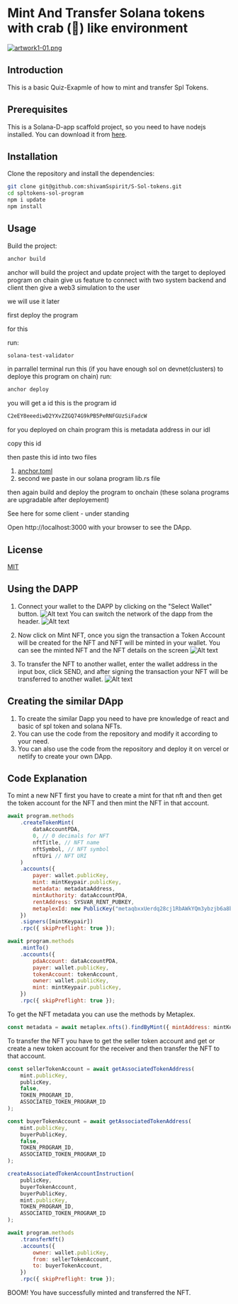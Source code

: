 # Mint And Transfer Solana tokens with crab (🦀) like environment

[![artwork1-01.png](https://i.postimg.cc/vBrFS4hg/artwork1-01.png)](https://postimg.cc/MMpFnKhq)

## Introduction

This is a basic Quiz-Exapmle of how to mint and transfer Spl Tokens.

## Prerequisites

This is a Solana-D-app scaffold project, so you need to have nodejs installed. You can download it from [here](https://nodejs.org/en/download/).

## Installation

Clone the repository and install the dependencies:

```bash
git clone git@github.com:shivamSspirit/S-Sol-tokens.git
cd spltokens-sol-program
npm i update
npm install
```

## Usage

Build the project:

```bash
anchor build
```

anchor will build the project and update project with the target to deployed program on chain
give us feature to connect with two system backend and client then give a web3 simulation to the user

we will use it later 

first deploy the program 

for this 

run:

```bash
solana-test-validator
```

in parrallel terminal
run this (if you have enough sol on devnet(clusters) to deploye this program on chain)
run:

```bash
anchor deploy
```

you will get a id 
this is the program id 

```bash
C2eEY8eeediwD2YXvZZGQ74G9kPB5PeRNFGUzSiFadcW
```

for you deployed on chain program 
this is metadata address in our idl 

copy this id 

then paste this id into two files

1. [anchor.toml](https://vscode.dev/github/shivamSspirit/S-Sol-tokens/blob/main/spltokens-sol-program/Anchor.toml)
2. second we paste in our solana program lib.rs file

then again build and deploy the program to onchain 
(these solana programs are upgradable after deployement)

See here for some client - under standing 


Open http://localhost:3000 with your browser to see the DApp.

## License

[MIT](https://choosealicense.com/licenses/mit/)

## Using the DAPP

1. Connect your wallet to the DAPP by clicking on the "Select Wallet" button.
   ![Alt text](image.png)
   You can switch the network of the dapp from the header.
   ![Alt text](image-1.png)

2. Now click on Mint NFT, once you sign the transaction a Token Account will be created for the NFT and NFT will be minted in your wallet.
   You can see the minted NFT and the NFT details on the screen
   ![Alt text](image-2.png)

3. To transfer the NFT to another wallet, enter the wallet address in the input box, click SEND, and after signing the transaction your NFT will be transferred to another wallet.
   ![Alt text](image-3.png)

## Creating the similar DApp

1. To create the similar Dapp you need to have pre knowledge of react and basic of spl token and solana NFTs.
2. You can use the code from the repository and modify it according to your need.
3. You can also use the code from the repository and deploy it on vercel or netlify to create your own DApp.

## Code Explanation

To mint a new NFT first you have to create a mint for that nft and then get the token account for the NFT and then mint the NFT in that account.

```javascript
await program.methods
    .createTokenMint(
        dataAccountPDA,
        0, // 0 decimals for NFT
        nftTitle, // NFT name
        nftSymbol, // NFT symbol
        nftUri // NFT URI
    )
    .accounts({
        payer: wallet.publicKey,
        mint: mintKeypair.publicKey,
        metadata: metadataAddress,
        mintAuthority: dataAccountPDA,
        rentAddress: SYSVAR_RENT_PUBKEY,
        metaplexId: new PublicKey("metaqbxxUerdq28cj1RbAWkYQm3ybzjb6a8bt518x1s"),
    })
    .signers([mintKeypair])
    .rpc({ skipPreflight: true });
```

```javascript
await program.methods
    .mintTo()
    .accounts({
        pdaAccount: dataAccountPDA,
        payer: wallet.publicKey,
        tokenAccount: tokenAccount,
        owner: wallet.publicKey,
        mint: mintKeypair.publicKey,
    })
    .rpc({ skipPreflight: true });
```

To get the NFT metadata you can use the methods by Metaplex.

```javascript
const metadata = await metaplex.nfts().findByMint({ mintAddress: mintKeypair.publicKey, tokenOwner: wallet.publicKey });
```

To transfer the NFT you have to get the seller token account and get or create a new token account for the receiver and then transfer the NFT to that account.

```javascript
const sellerTokenAccount = await getAssociatedTokenAddress(
    mint.publicKey,
    publicKey,
    false,
    TOKEN_PROGRAM_ID,
    ASSOCIATED_TOKEN_PROGRAM_ID
);

const buyerTokenAccount = await getAssociatedTokenAddress(
    mint.publicKey,
    buyerPublicKey,
    false,
    TOKEN_PROGRAM_ID,
    ASSOCIATED_TOKEN_PROGRAM_ID
);

createAssociatedTokenAccountInstruction(
    publicKey,
    buyerTokenAccount,
    buyerPublicKey,
    mint.publicKey,
    TOKEN_PROGRAM_ID,
    ASSOCIATED_TOKEN_PROGRAM_ID
);
```

```javascript
await program.methods
    .transferNft()
    .accounts({
        owner: wallet.publicKey,
        from: sellerTokenAccount,
        to: buyerTokenAccount,
    })
    .rpc({ skipPreflight: true });
```

BOOM! You have successfully minted and transferred the NFT.
